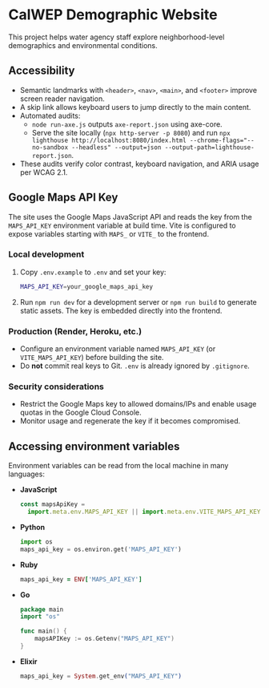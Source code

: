 # CalWEP Demographic Website

This project helps water agency staff explore neighborhood-level demographics and environmental conditions.

## Accessibility

- Semantic landmarks with `<header>`, `<nav>`, `<main>`, and `<footer>` improve screen reader navigation.
- A skip link allows keyboard users to jump directly to the main content.
- Automated audits:
  - `node run-axe.js` outputs `axe-report.json` using axe-core.
  - Serve the site locally (`npx http-server -p 8080`) and run `npx lighthouse http://localhost:8080/index.html --chrome-flags="--no-sandbox --headless" --output=json --output-path=lighthouse-report.json`.
- These audits verify color contrast, keyboard navigation, and ARIA usage per WCAG 2.1.

## Google Maps API Key

The site uses the Google Maps JavaScript API and reads the key from the `MAPS_API_KEY` environment variable at build time. Vite is configured to expose variables starting with `MAPS_` or `VITE_` to the frontend.

### Local development

1. Copy `.env.example` to `.env` and set your key:
   ```bash
   MAPS_API_KEY=your_google_maps_api_key
   ```
2. Run `npm run dev` for a development server or `npm run build` to generate static assets. The key is embedded directly into the frontend.

### Production (Render, Heroku, etc.)

- Configure an environment variable named `MAPS_API_KEY` (or `VITE_MAPS_API_KEY`) before building the site.
- Do **not** commit real keys to Git. `.env` is already ignored by `.gitignore`.

### Security considerations

- Restrict the Google Maps key to allowed domains/IPs and enable usage quotas in the Google Cloud Console.
- Monitor usage and regenerate the key if it becomes compromised.

## Accessing environment variables

Environment variables can be read from the local machine in many languages:

- **JavaScript**
  ```js
  const mapsApiKey =
    import.meta.env.MAPS_API_KEY || import.meta.env.VITE_MAPS_API_KEY;
  ```
- **Python**
  ```python
  import os
  maps_api_key = os.environ.get('MAPS_API_KEY')
  ```
- **Ruby**
  ```ruby
  maps_api_key = ENV['MAPS_API_KEY']
  ```
- **Go**

  ```go
  package main
  import "os"

  func main() {
      mapsAPIKey := os.Getenv("MAPS_API_KEY")
  }
  ```

- **Elixir**
  ```elixir
  maps_api_key = System.get_env("MAPS_API_KEY")
  ```
